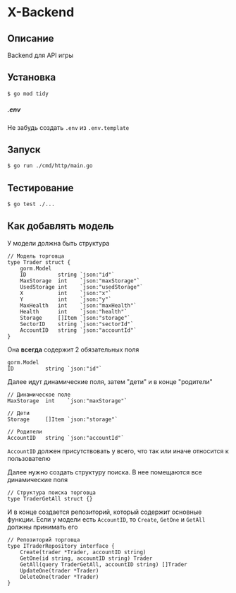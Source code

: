 # X-Backend

## Описание

Backend для API игры

## Установка

```bash
$ go mod tidy
```

##### .env

Не забудь создать `.env` из `.env.template`

## Запуск

```bash
$ go run ./cmd/http/main.go
```

## Тестирование

```bash
$ go test ./...
```

## Как добавлять модель

У модели должна быть структура

```golang
// Модель торговца
type Trader struct {
	gorm.Model
	ID          string `json:"id"`
	MaxStorage  int    `json:"maxStorage"`
	UsedStorage int    `json:"usedStorage"`
	X           int    `json:"x"`
	Y           int    `json:"y"`
	MaxHealth   int    `json:"maxHealth"`
	Health      int    `json:"health"`
	Storage     []Item `json:"storage"`
	SectorID    string `json:"sectorId"`
	AccountID   string `json:"accountId"`
}
```

Она **всегда** содержит 2 обязательных поля

```golang
gorm.Model
ID          string `json:"id"`
```

Далее идут динамические поля, затем "дети" и в конце "родители"

```golang
// Динамическое поле
MaxStorage  int    `json:"maxStorage"`

// Дети
Storage     []Item `json:"storage"`

// Родители
AccountID   string `json:"accountId"`
```

`AccountID` должен присутствовать у всего, что так или иначе относится к пользователю

Далее нужно создать структуру поиска. В нее помещаются все динамические поля

```golang
// Структура поиска торговца
type TraderGetAll struct {}
```

И в конце создается репозиторий, который содержит основные функции. Если у модели есть `AccountID`, то `Create`, `GetOne` и `GetAll` должны принимать его

```golang
// Репозиторий торговца
type ITraderRepository interface {
	Create(trader *Trader, accountID string)
	GetOne(id string, accountID string) Trader
	GetAll(query TraderGetAll, accountID string) []Trader
	UpdateOne(trader *Trader)
	DeleteOne(trader *Trader)
}
```
